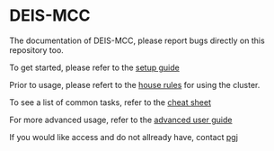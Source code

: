 # DEIS-MCC

The documentation of DEIS-MCC, please report bugs directly on this repository too.

To get started, please refer to the [setup guide](setup/SETUP.md)

Prior to usage, please refert to the [house rules](setup/RULES.md) for using the cluster.

To see a list of common tasks, refer to the [cheat sheet](usage/CHEAT-SHEET.md)

For more advanced usage, refer to the [advanced user guide](usage/ADVANCED.md)

If you would like access and do not allready have, contact [pgj](mailto:pgj@cs.aau.dk)
